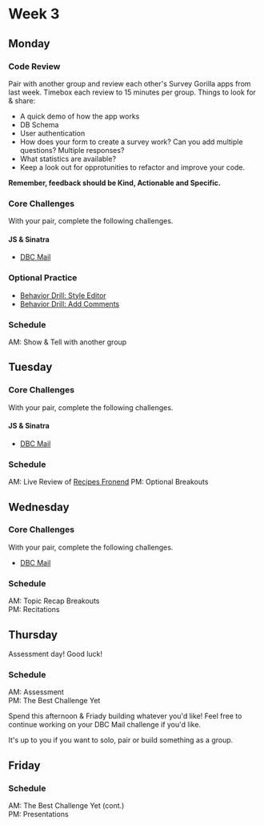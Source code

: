 # Week 3

## Monday

### Code Review
Pair with another group and review each other's Survey Gorilla apps from last week. Timebox each review to 15 minutes per group. Things to look for & share:

- A quick demo of how the app works
- DB Schema
- User authentication
- How does your form to create a survey work? Can you add multiple questions? Multiple responses?
- What statistics are available?
- Keep a look out for opprotunities to refactor and improve your code.

**Remember, feedback should be Kind, Actionable and Specific.**

### Core Challenges
With your pair, complete the following challenges.

#### JS & Sinatra
- [DBC Mail](../../../dbc-mail-challenge)

### Optional Practice
- [Behavior Drill: Style Editor](../../../behavior-drill-style-editor-challenge)
- [Behavior Drill: Add Comments](../../../behavior-drill-add-comments-challenge)

### Schedule
AM: Show & Tell with another group  

## Tuesday

### Core Challenges
With your pair, complete the following challenges.

#### JS & Sinatra
- [DBC Mail](../../../dbc-mail-challenge)

### Schedule
AM: Live Review of [Recipes Fronend](../../../recipes-frontend)
PM: Optional Breakouts

## Wednesday

### Core Challenges
With your pair, complete the following challenges.

- [DBC Mail](../../../dbc-mail-challenge)

### Schedule
AM: Topic Recap Breakouts  
PM: Recitations

## Thursday
Assessment day! Good luck!

### Schedule
AM: Assessment  
PM: The Best Challenge Yet

Spend this afternoon & Friady building whatever you'd like! Feel free to continue working on your DBC Mail challenge if you'd like.

It's up to you if you want to solo, pair or build something as a group.


## Friday

### Schedule
AM: The Best Challenge Yet (cont.)  
PM: Presentations
